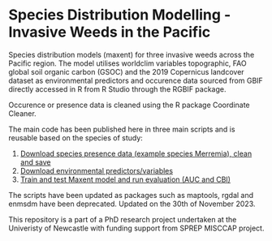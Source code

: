 
# Species Distribution Modelling - Invasive Weeds in the Pacific
Species distribution models (maxent) for three invasive weeds across the Pacific region. The model utilises worldclim variables topographic, FAO global soil organic carbon (GSOC) and the 2019 Copernicus landcover dataset as environmental predictors and occurence data sourced from GBIF directly accessed in R from R Studio through the RGBIF package.

Occurence or presence data is cleaned using the R package Coordinate Cleaner.

The main code has been published here in three main scripts and is reusable based on the species of study:
1. <a href = "https://github.com/carrol23/pacificsdm/blob/main/merr_occurence_data_download.R">Download species presence data (example species Merremia), clean and save </a>
2. <a href = "https://github.com/carrol23/pacificsdm/blob/main/merr_predictor_data_download.R">Download environmental predictors/variables </a>
3. <a href = "https://github.com/carrol23/pacificsdm/blob/main/merr_model_prediction_eval.R"> Train and test Maxent model and run evaluation (AUC and CBI) </a>


The scripts have been updated as packages such as maptools, rgdal and enmsdm have been deprecated. Updated on the 30th of November 2023.

This repository is a part of a PhD research project undertaken at the Univeristy of Newcastle with funding support from SPREP MISCCAP project.
